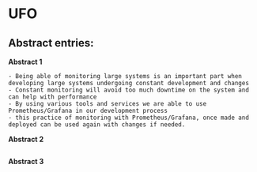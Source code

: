 # UFO

## Abstract entries:
**Abstract 1**
```
- Being able of monitoring large systems is an important part when developing large systems undergoing constant development and changes
- Constant monitoring will avoid too much downtime on the system and can help with performance
- By using various tools and services we are able to use Prometheus/Grafana in our development process
- this practice of monitoring with Prometheus/Grafana, once made and deployed can be used again with changes if needed.
```
**Abstract 2**
```

```
**Abstract 3**
```

```
